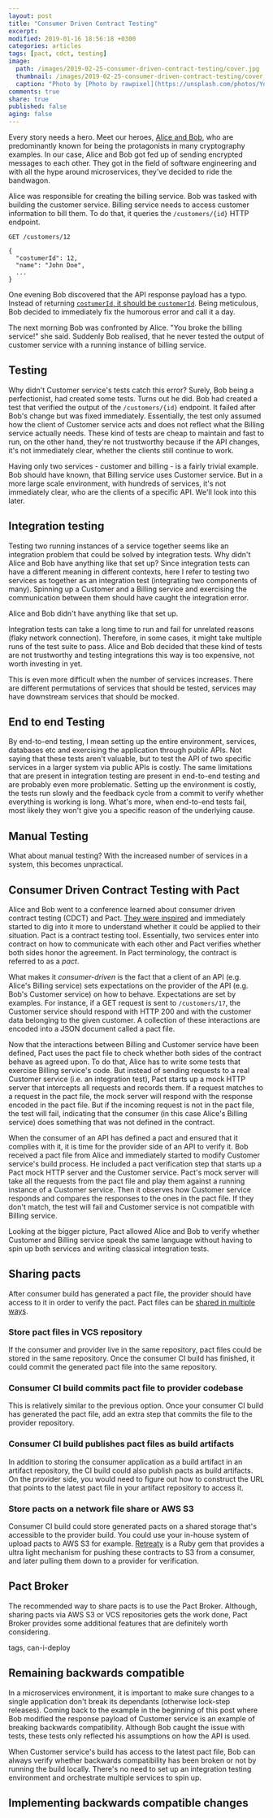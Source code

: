 ```yaml
---
layout: post
title: "Consumer Driven Contract Testing"
excerpt:
modified: 2019-01-16 18:56:18 +0300
categories: articles
tags: [pact, cdct, testing]
image:
  path: /images/2019-02-25-consumer-driven-contract-testing/cover.jpg
  thumbnail: /images/2019-02-25-consumer-driven-contract-testing/cover_thumb.jpg
  caption: "Photo by [Photo by rawpixel](https://unsplash.com/photos/YqwOX6Ks9k8)"
comments: true
share: true
published: false
aging: false
---
```


Every story needs a hero.
Meet our heroes, [Alice and Bob](https://en.wikipedia.org/wiki/Alice_and_Bob), who are predominantly known for being the protagonists in many cryptography examples.
In our case, Alice and Bob got fed up of sending encrypted messages to each other.
They got in the field of software engineering and with all the hype around microservices, they've decided to ride the bandwagon.

Alice was responsible for creating the billing service.
Bob was tasked with building the customer service.
Billing service needs to access customer information to bill them.
To do that, it queries the `/customers/{id}` HTTP endpoint.

```
GET /customers/12

{
  "costumerId": 12,
  "name": "John Doe",
  ...
}
```

One evening Bob discovered that the API response payload has a typo.
Instead of returning [`costumerId`, it should be `customerId`](https://kathleenwcurry.wordpress.com/2015/09/08/easily-confused-words-costumer-vs-customer/ "Easily Confused Words: Costumer vs. Customer").
Being meticulous, Bob decided to immediately fix the humorous error and call it a day.

The next morning Bob was confronted by Alice.
"You broke the billing service!" she said.
Suddenly Bob realised, that he never tested the output of customer service with a running instance of billing service.

## Testing

Why didn't Customer service's tests catch this error?
Surely, Bob being a perfectionist, had created some tests.
Turns out he did.
Bob had created a test that verified the output of the `/customers/{id}` endpoint.
It failed after Bob's change but was fixed immediately.
Essentially, the test only assumed how the client of Customer service acts and does not reflect what the Billing service actually needs.
These kind of tests are cheap to maintain and fast to run, on the other hand, they're not trustworthy because if the API changes, it's not immediately clear, whether the clients still continue to work.

Having only two services - customer and billing - is a fairly trivial example.
Bob should have known, that Billing service uses Customer service.
But in a more large scale environment, with hundreds of services, it's not immediately clear, who are the clients of a specific API.
We'll look into this later.

## Integration testing

Testing two running instances of a service together seems like an integration problem that could be solved by integration tests.
Why didn't Alice and Bob have anything like that set up?
Since integration tests can have a different meaning in different contexts, here I refer to testing two services as together as an integration test (integrating two components of many).
Spinning up a Customer and a Billing service and exercising the communication between them should have caught the integration error.

Alice and Bob didn't have anything like that set up.

Integration tests can take a long time to run and fail for unrelated reasons (flaky network connection).
Therefore, in some cases, it might take multiple runs of the test suite to pass.
Alice and Bob decided that these kind of tests are not trustworthy and testing integrations this way is too expensive, not worth investing in yet.

This is even more difficult when the number of services increases.
There are different permutations of services that should be tested, services may have downstream services that should be mocked.

## End to end Testing

By end-to-end testing, I mean setting up the entire environment, services, databases etc and exercising the application through public APIs.
Not saying that these tests aren't valuable, but to test the API of two specific services in a larger system via public APIs is costly.
The same limitations that are present in integration testing are present in end-to-end testing and are probably even more problematic.
Setting up the environment is costly, the tests run slowly and the feedback cycle from a commit to verify whether everything is working is long.
What's more, when end-to-end tests fail, most likely they won't give you a specific reason of the underlying cause.

## Manual Testing

What about manual testing?
With the increased number of services in a system, this becomes unpractical.

## Consumer Driven Contract Testing with Pact

Alice and Bob went to a conference learned about consumer driven contract testing (CDCT) and Pact.
[They were inspired](https://blog.daftcode.pl/hype-driven-development-3469fc2e9b22 "Hype Driven Development") and immediately started to dig into it more to understand whether it could be applied to their situation.
Pact is a contract testing tool.
Essentially, two services enter into contract on how to communicate with each other and Pact verifies whether both sides honor the agreement.
In Pact terminology, the contract is referred to as a *pact*.

What makes it *consumer-driven* is the fact that a client of an API (e.g. Alice's Billing service) sets expectations on the provider of the API (e.g. Bob's Customer service) on how to behave.
Expectations are set by examples.
For instance, if a GET request is sent to `/customers/17`, the Customer service should respond with HTTP 200 and with the customer data belonging to the given customer.
A collection of these interactions are encoded into a JSON document called a pact file.

Now that the interactions between Billing and Customer service have been defined, Pact uses the pact file to check whether both sides of the contract behave as agreed upon.
To do that, Alice has to write some tests that exercise Billing service's code.
But instead of sending requests to a real Customer service (i.e. an integration test), Pact starts up a mock HTTP server that intercepts all requests and records them.
If a request matches to a request in the pact file, the mock server will respond with the response encoded in the pact file.
But if the incoming request is not in the pact file, the test will fail, indicating that the consumer (in this case Alice's Billing service) does something that was not defined in the contract.

When the consumer of an API has defined a pact and ensured that it complies with it, it is time for the provider side of an API to verify it.
Bob received a pact file from Alice and immediately started to modify Customer service's build process.
He included a pact verification step that starts up a Pact mock HTTP server and the Customer service.
Pact's mock server will take all the requests from the pact file and play them against a running instance of a Customer service.
Then it observes how Customer service responds and compares the responses to the ones in the pact file.
If they don't match, the test will fail and Customer service is not compatible with Billing service.

Looking at the bigger picture, Pact allowed Alice and Bob to verify whether Customer and Billing service speak the same language without having to spin up both services and writing classical integration tests.

## Sharing pacts

After consumer build has generated a pact file, the provider should have access to it in order to verify the pact.
Pact files can be [shared in multiple ways](https://docs.pact.io/getting_started/sharing_pacts#alternative-approaches).

### Store pact files in VCS repository

If the consumer and provider live in the same repository, pact files could be stored in the same repository.
Once the consumer CI build has finished, it could commit the generated pact file into the same repository.

### Consumer CI build commits pact file to provider codebase

This is relatively similar to the previous option.
Once your consumer CI build has generated the pact file, add an extra step that commits the file to the provider repository.

### Consumer CI build publishes pact files as build artifacts

In addition to storing the consumer application as a build artifact in an artifact repository, the CI build could also publish pacts as build artifacts.
On the provider side, you would need to figure out how to construct the URL that points to the latest pact file in your artifact repository to access it.

### Store pacts on a network file share or AWS S3

Consumer CI build could store generated pacts on a shared storage that's accessible to the provider build.
You could use your in-house system of upload pacts to AWS S3 for example.
[Retreaty](https://github.com/fairfaxmedia/pact-retreaty "Easily share pacts via S3") is a Ruby gem that provides a ultra light mechanism for pushing these contracts to S3 from a consumer, and later pulling them down to a provider for verification.

## Pact Broker

The recommended way to share pacts is to use the Pact Broker.
Although, sharing pacts via AWS S3 or VCS repositories gets the work done, Pact Broker provides some additional features that are definitely worth considering.

tags, can-i-deploy

## Remaining backwards compatible

In a microservices environment, it is important to make sure changes to a single application don't break its dependants (otherwise lock-step releases).
Coming back to the example in the beginning of this post where Bob modified the response payload of Customer service is an example of breaking backwards compatibility.
Although Bob caught the issue with tests, these tests only reflected his assumptions on how the API is used.

When Customer service's build has access to the latest pact file, Bob can always verify whether backwards compatibility has been broken or not by running the build locally.
There's no need to set up an integration testing environment and orchestrate multiple services to spin up.

## Implementing backwards compatible changes
